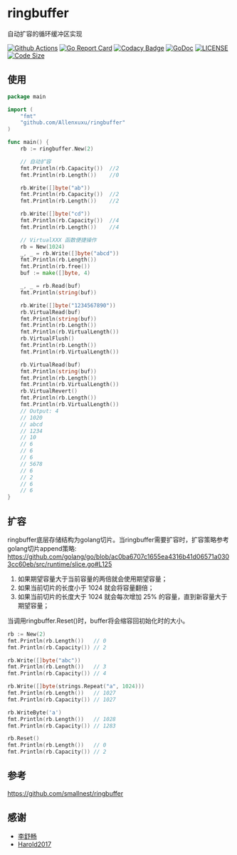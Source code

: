 # ringbuffer

自动扩容的循环缓冲区实现

[![Github Actions](https://github.com/Allenxuxu/ringbuffer/workflows/CI/badge.svg)](https://github.com/Allenxuxu/ringbuffer/actions)
[![Go Report Card](https://goreportcard.com/badge/github.com/Allenxuxu/ringbuffer)](https://goreportcard.com/report/github.com/Allenxuxu/ringbuffer)
[![Codacy Badge](https://api.codacy.com/project/badge/Grade/eb54ecf0096244d39949843efb895918)](https://www.codacy.com/manual/Allenxuxu/ringbuffer?utm_source=github.com&amp;utm_medium=referral&amp;utm_content=Allenxuxu/ringbuffer&amp;utm_campaign=Badge_Grade)
[![GoDoc](https://godoc.org/github.com/Allenxuxu/ringbuffer?status.svg)](https://godoc.org/github.com/Allenxuxu/ringbuffer)
[![LICENSE](https://img.shields.io/badge/LICENSE-MIT-blue)](https://github.com/Allenxuxu/ringbuffer/blob/master/LICENSE)
[![Code Size](https://img.shields.io/github/languages/code-size/Allenxuxu/ringbuffer.svg?style=flat)](https://img.shields.io/github/languages/code-size/Allenxuxu/ringbuffer.svg?style=flat)

## 使用

```go
package main

import (
	"fmt"
	"github.com/Allenxuxu/ringbuffer"
)

func main() {
	rb := ringbuffer.New(2)

	// 自动扩容
	fmt.Println(rb.Capacity())  //2
	fmt.Println(rb.Length())    //0

	rb.Write([]byte("ab"))
	fmt.Println(rb.Capacity())  //2
	fmt.Println(rb.Length())    //2

	rb.Write([]byte("cd"))
	fmt.Println(rb.Capacity())  //4
	fmt.Println(rb.Length())    //4

	// VirtualXXX 函数便捷操作
	rb = New(1024)
	_, _ = rb.Write([]byte("abcd"))
	fmt.Println(rb.Length())
	fmt.Println(rb.free())
	buf := make([]byte, 4)

	_, _ = rb.Read(buf)
	fmt.Println(string(buf))

	rb.Write([]byte("1234567890"))
	rb.VirtualRead(buf)
	fmt.Println(string(buf))
	fmt.Println(rb.Length())
	fmt.Println(rb.VirtualLength())
	rb.VirtualFlush()
	fmt.Println(rb.Length())
	fmt.Println(rb.VirtualLength())

	rb.VirtualRead(buf)
	fmt.Println(string(buf))
	fmt.Println(rb.Length())
	fmt.Println(rb.VirtualLength())
	rb.VirtualRevert()
	fmt.Println(rb.Length())
	fmt.Println(rb.VirtualLength())
	// Output: 4
	// 1020
	// abcd
	// 1234
	// 10
	// 6
	// 6
	// 6
	// 5678
	// 6
	// 2
	// 6
	// 6
}
```

## 扩容

ringbuffer底层存储结构为golang切片。当ringbuffer需要扩容时，扩容策略参考golang切片append策略:  
https://github.com/golang/go/blob/ac0ba6707c1655ea4316b41d06571a0303cc60eb/src/runtime/slice.go#L125  
1. 如果期望容量大于当前容量的两倍就会使用期望容量；
2. 如果当前切片的长度小于 1024 就会将容量翻倍；
3. 如果当前切片的长度大于 1024 就会每次增加 25% 的容量，直到新容量大于期望容量；

当调用ringbuffer.Reset()时，buffer将会缩容回初始化时的大小。

```go
rb := New(2)
fmt.Println(rb.Length())   // 0
fmt.Println(rb.Capacity()) // 2

rb.Write([]byte("abc"))
fmt.Println(rb.Length())   // 3
fmt.Println(rb.Capacity()) // 4

rb.Write([]byte(strings.Repeat("a", 1024)))
fmt.Println(rb.Length())   // 1027
fmt.Println(rb.Capacity()) // 1027

rb.WriteByte('a')
fmt.Println(rb.Length())   // 1028
fmt.Println(rb.Capacity()) // 1283

rb.Reset()
fmt.Println(rb.Length())   // 0
fmt.Println(rb.Capacity()) // 2
``` 


## 参考

https://github.com/smallnest/ringbuffer

## 感谢

- [李舒畅](https://github.com/MrChang0)
- [Harold2017](https://github.com/Harold2017)

